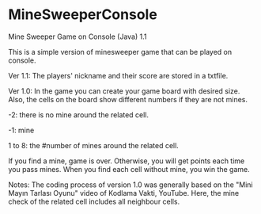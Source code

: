 # MineSweeperConsole
Mine Sweeper Game on Console (Java) 1.1

This is a simple version of minesweeper game that can be played on console.

Ver 1.1:
The players' nickname and their score are stored in a txtfile.

Ver 1.0:
In the game you can create your game board with desired size. Also, the cells on the board show different numbers if they are not mines.

-2: there is no mine around the related cell.

-1: mine

1 to 8: the #number of mines around the related cell.

If you find a mine, game is over. Otherwise, you will get points each time you pass mines. When you find each cell  without mine, you win the game.

Notes:
The coding process of version 1.0 was generally based on the "Mini Mayın Tarlası Oyunu" video of Kodlama Vakti, YouTube.
Here, the mine check of the related cell includes all neighbour cells.
